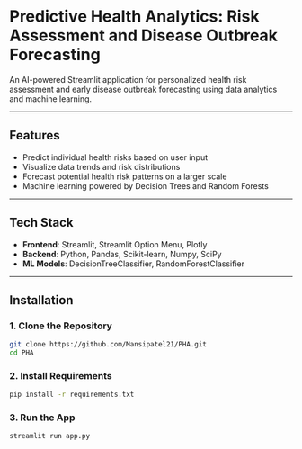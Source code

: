 # Predictive Health Analytics: Risk Assessment and Disease Outbreak Forecasting

An AI-powered Streamlit application for personalized health risk assessment and early disease outbreak forecasting using data analytics and machine learning.

---

## Features

- Predict individual health risks based on user input
- Visualize data trends and risk distributions
- Forecast potential health risk patterns on a larger scale
- Machine learning powered by Decision Trees and Random Forests

---

## Tech Stack

- **Frontend**: Streamlit, Streamlit Option Menu, Plotly
- **Backend**: Python, Pandas, Scikit-learn, Numpy, SciPy
- **ML Models**: DecisionTreeClassifier, RandomForestClassifier

---

## Installation

### 1. Clone the Repository
```bash
git clone https://github.com/Mansipatel21/PHA.git
cd PHA
```
### 2. Install Requirements
``` bash
pip install -r requirements.txt
```

### 3. Run the App
```bash
streamlit run app.py
```
